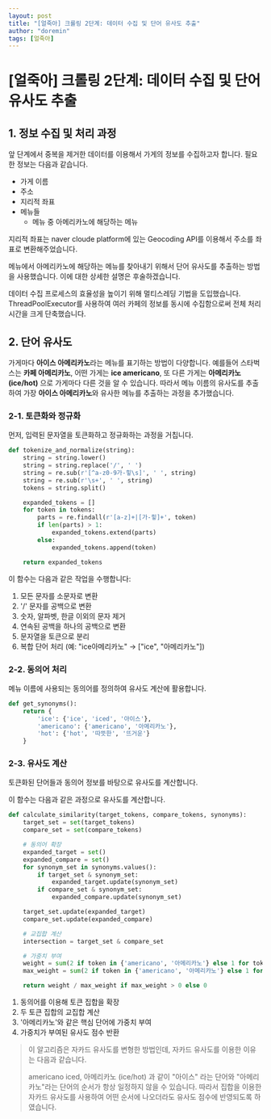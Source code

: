 ```yaml
---
layout: post
title: "[얼죽아] 크롤링 2단계: 데이터 수집 및 단어 유사도 추출"
author: "doremin"
tags: [얼죽아]
---
```


# [얼죽아] 크롤링 2단계: 데이터 수집 및 단어 유사도 추출

## 1. 정보 수집 및 처리 과정

앞 단계에서 중복을 제거한 데이터를 이용해서 가게의 정보를 수집하고자 합니다. 필요한 정보는 다음과 같습니다.

- 가게 이름
- 주소
- 지리적 좌표
- 메뉴들
  - 메뉴 중 아메리카노에 해당하는 메뉴

지리적 좌표는 naver cloude platform에 있는 Geocoding API를 이용해서 주소를 좌표로 변환해주었습니다.

메뉴에서 아메리카노에 해당하는 메뉴를 찾아내기 위해서 단어 유사도를 추출하는 방법을 사용했습니다. 이에 대한 상세한 설명은 후술하겠습니다.

데이터 수집 프로세스의 효율성을 높이기 위해 멀티스레딩 기법을 도입했습니다. ThreadPoolExecutor를 사용하여 여러 카페의 정보를 동시에 수집함으로써 전체 처리 시간을 크게 단축했습니다.

## 2. 단어 유사도

가게마다 **아이스 아메리카노**라는 메뉴를 표기하는 방법이 다양합니다. 예를들어 스타벅스는 **카페 아메리카노**, 어떤 가게는 **ice americano**, 또 다른 가게는 **아메리카노 (ice/hot)** 으로 가게마다 다른 것을 알 수 있습니다.
따라서 메뉴 이름의 유사도를 추출하여 가장 **아이스 아메리카노**와 유사한 메뉴를 추출하는 과정을 추가했습니다.

### 2-1. 토큰화와 정규화

먼저, 입력된 문자열을 토큰화하고 정규화하는 과정을 거칩니다.

```python
def tokenize_and_normalize(string):
    string = string.lower()
    string = string.replace('/', ' ')
    string = re.sub(r'[^a-z0-9가-힣\s]', ' ', string)
    string = re.sub(r'\s+', ' ', string)
    tokens = string.split()

    expanded_tokens = []
    for token in tokens:
        parts = re.findall(r'[a-z]+|[가-힣]+', token)
        if len(parts) > 1:
            expanded_tokens.extend(parts)
        else:
            expanded_tokens.append(token)

    return expanded_tokens
```

이 함수는 다음과 같은 작업을 수행합니다:

1. 모든 문자를 소문자로 변환
2. '/' 문자를 공백으로 변환
3. 숫자, 알파벳, 한글 이외의 문자 제거
4. 연속된 공백을 하나의 공백으로 변환
5. 문자열을 토큰으로 분리
6. 복합 단어 처리 (예: "ice아메리카노" → ["ice", "아메리카노"])

### 2-2. 동의어 처리

메뉴 이름에 사용되는 동의어를 정의하여 유사도 계산에 활용합니다.

```python
def get_synonyms():
    return {
        'ice': {'ice', 'iced', '아이스'},
        'americano': {'americano', '아메리카노'},
        'hot': {'hot', '따뜻한', '뜨거운'}
    }
```

### 2-3. 유사도 계산

토큰화된 단어들과 동의어 정보를 바탕으로 유사도를 계산합니다.

이 함수는 다음과 같은 과정으로 유사도를 계산합니다.

```python
def calculate_similarity(target_tokens, compare_tokens, synonyms):
    target_set = set(target_tokens)
    compare_set = set(compare_tokens)

    # 동의어 확장
    expanded_target = set()
    expanded_compare = set()
    for synonym_set in synonyms.values():
        if target_set & synonym_set:
            expanded_target.update(synonym_set)
        if compare_set & synonym_set:
            expanded_compare.update(synonym_set)

    target_set.update(expanded_target)
    compare_set.update(expanded_compare)

    # 교집합 계산
    intersection = target_set & compare_set

    # 가중치 부여
    weight = sum(2 if token in {'americano', '아메리카노'} else 1 for token in intersection)
    max_weight = sum(2 if token in {'americano', '아메리카노'} else 1 for token in target_set | compare_set)

    return weight / max_weight if max_weight > 0 else 0
```

1. 동의어를 이용해 토큰 집합을 확장
2. 두 토큰 집합의 교집합 계산
3. '아메리카노'와 같은 핵심 단어에 가중치 부여
4. 가중치가 부여된 유사도 점수 반환

> 이 알고리즘은 자카드 유사도를 변형한 방법인데, 자카드 유사도를 이용한 이유는 다음과 같습니다.
>
> americano iced, 아메리카노 (ice/hot) 과 같이 "아이스" 라는 단어와 "아메리카노"라는 단어의 순서가 항상 일정하지 않을 수 있습니다.
> 따라서 집합을 이용한 자카드 유사도를 사용하여 어떤 순서에 나오더라도 유사도 점수에 반영되도록 하였습니다.
